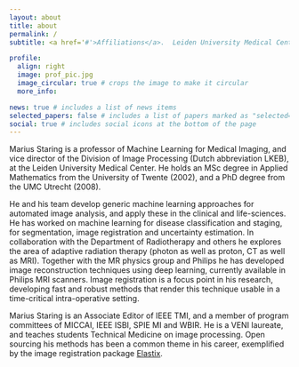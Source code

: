 ```yaml
---
layout: about
title: about
permalink: /
subtitle: <a href='#'>Affiliations</a>.  Leiden University Medical Center, Leiden, The Netherlands

profile:
  align: right
  image: prof_pic.jpg
  image_circular: true # crops the image to make it circular
  more_info: 

news: true # includes a list of news items
selected_papers: false # includes a list of papers marked as "selected={true}"
social: true # includes social icons at the bottom of the page
---
```


Marius Staring is a professor of Machine Learning for Medical Imaging, and vice director of the Division of Image Processing (Dutch abbreviation LKEB), at the Leiden University Medical Center. He holds an MSc degree in Applied Mathematics from the University of Twente (2002), and a PhD degree from the UMC Utrecht (2008).

He and his team develop generic machine learning approaches for automated image analysis, and apply these in the clinical and life-sciences. He has worked on machine learning for disease classification and staging, for segmentation, image registration and uncertainty estimation. In collaboration with the Department of Radiotherapy and others he explores the area of adaptive radiation therapy (photon as well as proton, CT as well as MRI). Together with the MR physics group and Philips he has developed image reconstruction techniques using deep learning, currently available in Philips MRI scanners. Image registration is a focus point in his research, developing fast and robust methods that render this technique usable in a time-critical intra-operative setting.

Marius Staring is an Associate Editor of IEEE TMI, and a member of program committees of MICCAI, IEEE ISBI, SPIE MI and WBIR. He is a VENI laureate, and teaches students Technical Medicine on image processing. Open sourcing his methods has been a common theme in his career, exemplified by the image registration package [Elastix](https://elastix.lumc.nl/).
